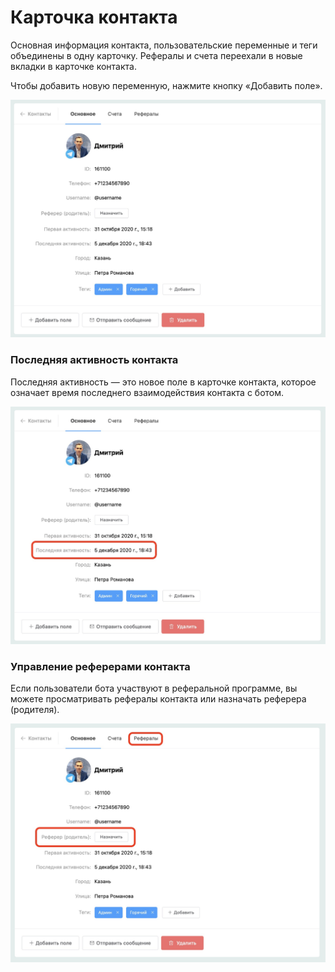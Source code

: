 # Карточка контакта

Основная информация контакта, пользовательские переменные и теги объединены в одну карточку. Рефералы и счета переехали в новые вкладки в карточке контакта.

Чтобы добавить новую переменную, нажмите кнопку «Добавить поле».

![](../.gitbook/assets/gGF9ENxkUQQ.jpg)

### Последняя активность контакта

Последняя активность — это новое поле в карточке контакта, которое означает время последнего взаимодействия контакта с ботом.

![](../.gitbook/assets/o0pKyG8arDA.jpg)

### Управление реферерами контакта

Если пользователи бота участвуют в реферальной программе, вы можете просматривать рефералы контакта или назначать реферера (родителя).

![](../.gitbook/assets/2SVHHx7bjno.jpg)
